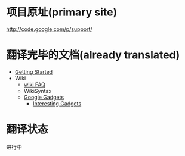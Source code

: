 # 项目原址(primary site) #

http://code.google.com/p/support/


# 翻译完毕的文档(already translated) #
  * [Getting Started ](GettingStarted.md)
  * Wiki
    * [wiki FAQ](WikiFAQ.md)
    * <a>WikiSyntax</a>
    * [Google Gadgets ](WorkingWithGoogleGadgets.md)
      * [Interesting Gadgets ](InterestingGadgets.md)
# 翻译状态 #

进行中